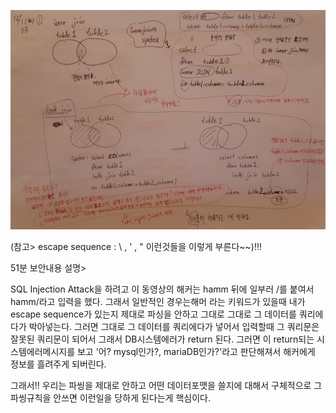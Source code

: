 ![201201_1](.\201201_화\201201_1.jpg)



(참고> escape sequence : \ , ' ,  " 이런것들을 이렇게 부른다~~)!!!



51분 보안내용 설명>

SQL Injection Attack을 하려고 이 동영상의 해커는 hamm 뒤에 일부러 /를 붙여서 hamm/라고 입력을 했다. 그래서 일반적인 경우는해머 라는 키워드가 있을때 내가 escape sequence가 있는지 제대로 파싱을 안하고 그대로 그대로 그 데이터를 쿼리에다가 박아넣는다. 그러면 그대로 그 데이터를 쿼리에다가 넣어서 입력할때 그 쿼리문은 잘못된 쿼리문이 되어서 그래서 DB시스템에러가 return 된다. 그러면 이 return되는 시스템에러메시지를 보고 '어? mysql인가?, mariaDB인가?'라고 판단해져서 해커에게 정보를 흘려주게 되버린다.

그래서!! 우리는 파씽을 제대로 안하고 어떤 데이터포맷을 쓸지에 대해서 구체적으로 그 파씽규칙을 안쓰면 이런일을 당하게 된다는게 핵심이다.